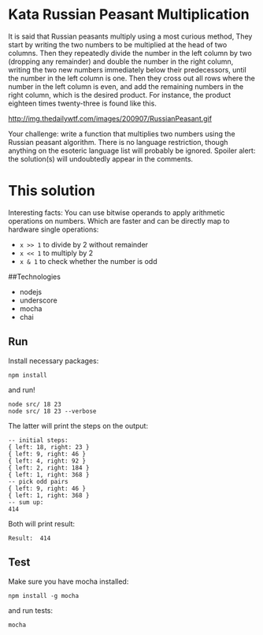 # Kata Russian Peasant Multiplication
It is said that Russian peasants multiply using a most curious method, They start by writing the two numbers to be multiplied at the head of two columns. Then they repeatedly divide the number in the left column by two (dropping any remainder) and double the number in the right column, writing the two new numbers immediately below their predecessors, until the number in the left column is one. Then they cross out all rows where the number in the left column is even, and add the remaining numbers in the right column, which is the desired product. For instance, the product eighteen times twenty-three is found like this.

http://img.thedailywtf.com/images/200907/RussianPeasant.gif

Your challenge: write a function that multiplies two numbers using the Russian peasant algorithm. There is no language restriction, though anything on the esoteric language list will probably be ignored. Spoiler alert: the solution(s) will undoubtedly appear in the comments.

# This solution

Interesting facts: You can use bitwise operands to apply arithmetic operations on numbers. Which are faster and can be directly map to hardware single operations:

- `x >> 1` to divide by 2 without remainder
- `x << 1` to multiply by 2
- `x & 1` to check whether the number is odd

##Technologies

- nodejs
- underscore
- mocha
- chai

## Run

Install necessary packages:

```
npm install
```

and run!

```
node src/ 18 23
node src/ 18 23 --verbose
```

The latter will print the steps on the output:

```
-- initial steps:
{ left: 18, right: 23 }
{ left: 9, right: 46 }
{ left: 4, right: 92 }
{ left: 2, right: 184 }
{ left: 1, right: 368 }
-- pick odd pairs
{ left: 9, right: 46 }
{ left: 1, right: 368 }
-- sum up:
414
```

Both will print result:

```
Result:  414
```

## Test

Make sure you have mocha installed:

```
npm install -g mocha
```

and run tests:
```
mocha
```
